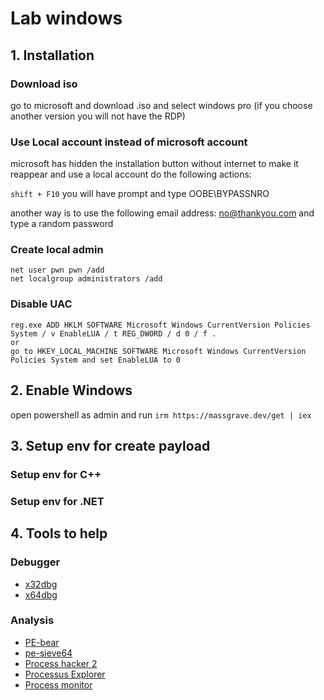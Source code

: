 # Lab windows

## 1. **Installation**

### Download iso

go to microsoft and download .iso and select windows pro (if you choose another version you will not have the RDP)


### Use Local account instead of microsoft account

microsoft has hidden the installation button without internet to make it reappear and use a local account do the following actions: 

`shift + F10` you will have prompt and type OOBE\BYPASSNRO

another way is to use the following email address: no@thankyou.com and type a random password


### Create local admin

```
net user pwn pwn /add
net localgroup administrators /add
```

### Disable UAC

```
reg.exe ADD HKLM SOFTWARE Microsoft Windows CurrentVersion Policies System / v EnableLUA / t REG_DWORD / d 0 / f .
or 
go to HKEY_LOCAL_MACHINE SOFTWARE Microsoft Windows CurrentVersion Policies System and set EnableLUA to 0
```


## 2. **Enable Windows**

open powershell as admin and run `irm https://massgrave.dev/get | iex`


## 3. **Setup env for create payload**


### Setup env for C++


### Setup env for .NET


## 4. **Tools to help**

### **Debugger**

* [x32dbg](https://x64dbg.com/)
* [x64dbg](https://x64dbg.com/)

### **Analysis**

* [PE-bear](https://github.com/hasherezade/pe-bear)
* [pe-sieve64](https://github.com/hasherezade/pe-sieve)
* [Process hacker 2](https://processhacker.sourceforge.io/downloads.php)
* [Processus Explorer](https://learn.microsoft.com/fr-fr/sysinternals/downloads/process-explorer)
* [Process monitor](https://learn.microsoft.com/en-us/sysinternals/downloads/procmon)